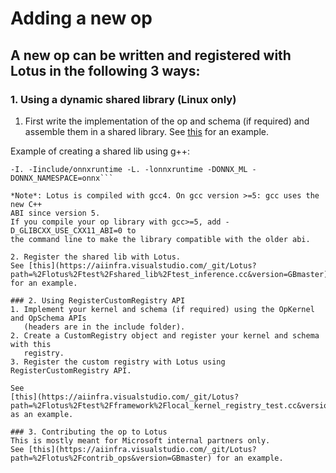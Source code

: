 Adding a new op
===============

## A new op can be written and registered with Lotus in the following 3 ways:
### 1. Using a dynamic shared library (Linux only)
1. First write the implementation of the op and schema (if required) and
assemble them in a shared library. 
See [this](https://aiinfra.visualstudio.com/_git/Lotus?path=%2Flotus%2Ftest%2Fcustom_op_shared_lib&version=GBmaster)
for an example.

Example of creating a shared lib using g++:
```g++ -std=c++14 -shared test_custom_op.cc -o test_custom_op.so -fPIC
-I. -Iinclude/onnxruntime -L. -lonnxruntime -DONNX_ML -DONNX_NAMESPACE=onnx```

*Note*: Lotus is compiled with gcc4. On gcc version >=5: gcc uses the new C++
ABI since version 5. 
If you compile your op library with gcc>=5, add -D_GLIBCXX_USE_CXX11_ABI=0 to
the command line to make the library compatible with the older abi.

2. Register the shared lib with Lotus. 
See [this](https://aiinfra.visualstudio.com/_git/Lotus?path=%2Flotus%2Ftest%2Fshared_lib%2Ftest_inference.cc&version=GBmaster) for an example.

### 2. Using RegisterCustomRegistry API
1. Implement your kernel and schema (if required) using the OpKernel and OpSchema APIs
   (headers are in the include folder).
2. Create a CustomRegistry object and register your kernel and schema with this
   registry.
3. Register the custom registry with Lotus using RegisterCustomRegistry API.

See
[this](https://aiinfra.visualstudio.com/_git/Lotus?path=%2Flotus%2Ftest%2Fframework%2Flocal_kernel_registry_test.cc&version=GBmaster&line=363&lineStyle=plain&lineEnd=364&lineStartColumn=1&lineEndColumn=1)
as an example.

### 3. Contributing the op to Lotus
This is mostly meant for Microsoft internal partners only.
See [this](https://aiinfra.visualstudio.com/_git/Lotus?path=%2Flotus%2Fcontrib_ops&version=GBmaster) for an example.
